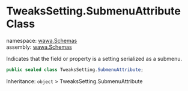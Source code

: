 # TweaksSetting\.SubmenuAttribute Class

namespace: [wawa\.Schemas](../wawa.Schemas.md)<br />
assembly: [wawa\.Schemas](../../wawa.Schemas.md)

Indicates that the field or property is a setting serialized as a submenu\.

```csharp
public sealed class TweaksSetting.SubmenuAttribute;
```

Inheritance: `object` > TweaksSetting.SubmenuAttribute

